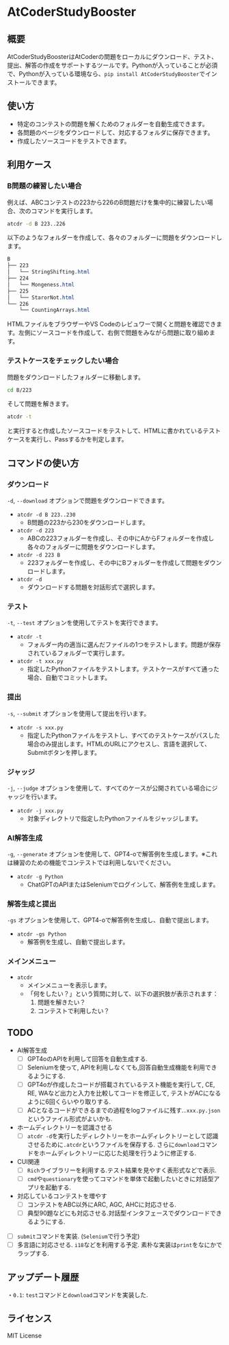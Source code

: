 # AtCoderStudyBooster

## 概要

AtCoderStudyBoosterはAtCoderの問題をローカルにダウンロード、テスト、提出、解答の作成をサポートするツールです。Pythonが入っていることが必須で、Pythonが入っている環境なら、`pip install AtCoderStudyBooster`でインストールできます。

## 使い方

- 特定のコンテストの問題を解くためのフォルダーを自動生成できます。
- 各問題のページをダウンロードして、対応するフォルダに保存できます。
- 作成したソースコードをテストできます。

## 利用ケース

### B問題の練習したい場合

例えば、ABCコンテストの223から226のB問題だけを集中的に練習したい場合、次のコマンドを実行します。

```sh
atcdr -d B 223..226
```

以下のようなフォルダーを作成して、各々のフォルダーに問題をダウンロードします。

```css
B
├── 223
│   └── StringShifting.html
├── 224
│   └── Mongeness.html
├── 225
│   └── StarorNot.html
└── 226
    └── CountingArrays.html
```

HTMLファイルをブラウザーやVS Codeのレビュワーで開くと問題を確認できます。左側にソースコードを作成して、右側で問題をみながら問題に取り組めます。

### テストケースをチェックしたい場合

問題をダウンロードしたフォルダーに移動します。

```sh
cd B/223
```

そして問題を解きます。

```sh
atcdr -t
```

と実行すると作成したソースコードをテストして、HTMLに書かれているテストケースを実行し、Passするかを判定します。

## コマンドの使い方

### ダウンロード

`-d`, `--download` オプションで問題をダウンロードできます。

- `atcdr -d B 223..230`
  - B問題の223から230をダウンロードします。
- `atcdr -d 223`
  - ABCの223フォルダーを作成し、その中にAからFフォルダーを作成し各々のフォルダーに問題をダウンロードします。
- `atcdr -d 223 B`
  - 223フォルダーを作成し、その中にBフォルダーを作成して問題をダウンロードします。
- `atcdr -d`
  - ダウンロードする問題を対話形式で選択します。

### テスト

`-t`, `--test` オプションを使用してテストを実行できます。

- `atcdr -t`
  - フォルダー内の適当に選んだファイルの1つをテストします。問題が保存されているフォルダーで実行します。
- `atcdr -t xxx.py`
  - 指定したPythonファイルをテストします。テストケースがすべて通った場合、自動でコミットします。

### 提出

`-s`, `--submit` オプションを使用して提出を行います。

- `atcdr -s xxx.py`
  - 指定したPythonファイルをテストし、すべてのテストケースがパスした場合のみ提出します。HTMLのURLにアクセスし、言語を選択して、Submitボタンを押します。

### ジャッジ

`-j`, `--judge` オプションを使用して、すべてのケースが公開されている場合にジャッジを行います。

- `atcdr -j xxx.py`
  - 対象ディレクトリで指定したPythonファイルをジャッジします。

### AI解答生成

`-g`, `--generate` オプションを使用して、GPT4-oで解答例を生成します。※これは練習のための機能でコンテストでは利用しないでください。

- `atcdr -g Python`
  - ChatGPTのAPIまたはSeleniumでログインして、解答例を生成します。

### 解答生成と提出

`-gs` オプションを使用して、GPT4-oで解答例を生成し、自動で提出します。

- `atcdr -gs Python`
  - 解答例を生成し、自動で提出します。

### メインメニュー

- `atcdr`
  - メインメニューを表示します。
  - 「何をしたい？」という質問に対して、以下の選択肢が表示されます：
    1. 問題を解きたい？
    2. コンテストで利用したい？

## TODO

- AI解答生成
  - [ ] GPT4oのAPIを利用して回答を自動生成する.
  - [ ] Seleniumを使って, APIを利用しなくても,回答自動生成機能を利用できるようにする.
  - [ ] GPT4oが作成したコードが搭載されているテスト機能を実行して, CE, RE, WAなど出力と入力を比較してコードを修正して, テストがACになるように6回くらいやり取りする.
  - [ ] ACとなるコードができるまでの過程をlogファイルに残す.`.xxx.py.json`というファイル形式がよいかも.
- ホームディレクトリーを認識させる
  - [ ] `atcdr -d`を実行したディレクトリーをホームディレクトリーとして認識させるために`.atcdr`というファイルを保存する. さらに`download`コマンドをホームディレクトリーに応じた処理を行うように修正する.
- CUI関連
  - [ ] `Rich`ライブラリーを利用する.テスト結果を見やすく表形式などで表示.
  - [ ] `cmd`や`questionary`を使ってコマンドを単体で起動したいときに対話型アプリを起動する.
- 対応しているコンテストを増やす
  - [ ] コンテストをABC以外にARC, AGC, AHCに対応させる.
  - [ ] 典型90題などにも対応させる.対話型インタフェースでダウンロードできるようにする.
- [ ] `submit`コマンドを実装. (`Selenium`で行う予定)
- [ ] 多言語に対応させる. `i18`などを利用する予定. 素朴な実装は`print`をなにかでラップする.

## アップデート履歴

  ・`0.1`: `test`コマンドと`download`コマンドを実装した.

## ライセンス

MIT License
